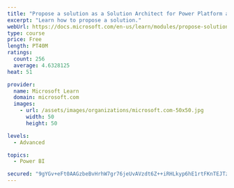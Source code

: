 ```yaml
---
title: "Propose a solution as a Solution Architect for Power Platform and Dynamics 365"
excerpt: "Learn how to propose a solution."
webUrl: https://docs.microsoft.com/en-us/learn/modules/propose-solution/
type: course
price: Free
length: PT40M
ratings:
  count: 256
  average: 4.6328125
heat: 51

provider:
  name: Microsoft Learn
  domain: microsoft.com
  images:
    - url: /assets/images/organizations/microsoft.com-50x50.jpg
      width: 50
      height: 50

levels:
  - Advanced

topics:
  - Power BI

secured: "9gYGv+eFt0AAGzbeBvHrhW7gr76jeUvAVzdt6Z++iRHLkyp6hE1rtFKnTEJTzQU39NDIaOQnIyEcMXktb9S9td3oUdLgqQfAnrK6R+jlahEIeO3eZ6uz0MidjcZgE/e8+2e1Twlg0LT83LlHdIXXSLzMOSBOCFw046L1cbs6T48gyLom6JUrO6bWbMYeXySu25mAzSEfx+jWn9FoCZ6OVR8KNIGneq3s42oH96timBDB53rkKjmCfzcnl5WbvsMmi5S/62GbS+BDP6kExY4ANT1bIU65+y1DOqTBiMQXO1oSPXe/qhG6aC4uCh2zepl4864htQnXqfN5S3dfQIdvZNuSRWdsa5vgBQ3Kxpg2OoELlMN94ersbJ2oCy/pPqlMJjL94xMeCvTMHzSn1+H2tg==;O8XaV58W0K0HTz6bPYr7xA=="
---
```


